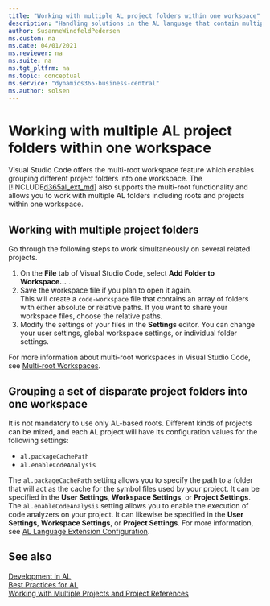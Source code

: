 ```yaml
---
title: "Working with multiple AL project folders within one workspace"
description: "Handling solutions in the AL language that contain multiple projects."
author: SusanneWindfeldPedersen
ms.custom: na
ms.date: 04/01/2021
ms.reviewer: na
ms.suite: na
ms.tgt_pltfrm: na
ms.topic: conceptual
ms.service: "dynamics365-business-central"
ms.author: solsen
---
```


# Working with multiple AL project folders within one workspace
Visual Studio Code offers the multi-root workspace feature which enables grouping different project folders into one workspace. The [!INCLUDE[d365al_ext_md](../includes/d365al_ext_md.md)] also supports the multi-root functionality and allows you to work with multiple AL folders including roots and projects within one workspace. 

## Working with multiple project folders 
Go through the following steps to work simultaneously on several related projects.  

1) On the **File** tab of Visual Studio Code, select **Add Folder to Workspace...** .  
2) Save the workspace file if you plan to open it again.  
This will create a `code-workspace` file that contains an array of folders with either absolute or relative paths. If you want to share your workspace files, choose the relative paths.  
3) Modify the settings of your files in the **Settings** editor. You can change your user settings, global workspace settings, or individual folder settings. 

For more information about multi-root workspaces in Visual Studio Code, see [Multi-root Workspaces](https://code.visualstudio.com/docs/editor/multi-root-workspaces).

## Grouping a set of disparate project folders into one workspace
It is not mandatory to use only AL-based roots. Different kinds of projects can be mixed, and each AL project will have its configuration values for the following settings: 

- `al.packageCachePath`  
- `al.enableCodeAnalysis`

The `al.packageCachePath` setting allows you to specify the path to a folder that will act as the cache for the symbol files used by your project. It can be specified in the **User Settings**, **Workspace Settings**, or **Project Settings**. The `al.enableCodeAnalysis` setting allows you to enable the execution of code analyzers on your project. It can likewise be specified in the **User Settings**, **Workspace Settings**, or **Project Settings**. For more information, see [AL Language Extension Configuration](devenv-al-extension-configuration.md).


## See also 
[Development in AL](devenv-dev-overview.md)  
[Best Practices for AL](../compliance/apptest-bestpracticesforalcode.md)  
[Working with Multiple Projects and Project References](devenv-work-workspace-projects-references.md)  
